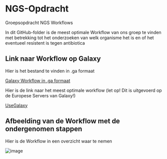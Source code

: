 # NGS-Opdracht
Groepsopdracht NGS Workflows

In dit GitHub-folder is de meest optimale Workflow van ons groep te vinden met betrekking tot het onderzoeken van welk organisme het is en of het eventueel resistent is tegen antibiotica

## Link naar Workflow op Galaxy 

Hier is het bestand te vinden in .ga formaat

[Galaxy Workflow in .ga formaat](https://github.com/Okan-F/NGS-Opdracht/blob/main/Galaxy-Workflow-NGS_Workflow.ga)

Hier is de link naar het meest optimale workflow (let op! Dit is uitgevoerd op de Europese Servers van Galaxy!)

[UseGalaxy](https://usegalaxy.eu/u/okan/w/ngs-workflow-1)

## Afbeelding van de Workflow met de ondergenomen stappen
Hier is de Workflow in een overzicht waar te nemen


![image](https://user-images.githubusercontent.com/101555249/161255194-b3933310-774b-4051-98bd-47312061aa04.png)
